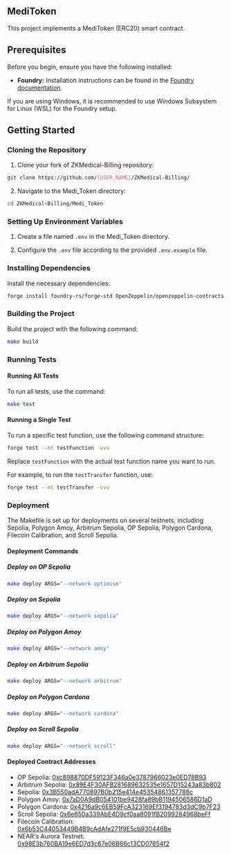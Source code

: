 ## MediToken

This project implements a MediToken (ERC20) smart contract.

## Prerequisites

Before you begin, ensure you have the following installed:

* **Foundry:** Installation instructions can be found in the [Foundry documentation](https://book.getfoundry.sh/getting-started/installation).

If you are using Windows, it is recommended to use Windows Subsystem for Linux (WSL) for the Foundry setup.

## Getting Started

### Cloning the Repository

1. Clone your fork of ZKMedical-Billing repository:

```bash
git clone https://github.com/[USER_NAME]/ZKMedical-Billing/
```

2. Navigate to the Medi_Token directory:

```bash
cd ZKMedical-Billing/Medi_Token
```

### Setting Up Environment Variables

1. Create a file named `.env` in the Medi_Token directory.

2. Configure the `.env` file according to the provided `.env.example` file.

### Installing Dependencies

Install the necessary dependencies:

```bash
forge install foundry-rs/forge-std OpenZeppelin/openzeppelin-contracts --no-commit
```

### Building the Project

Build the project with the following command:

```bash
make build
```

### Running Tests

#### Running All Tests

To run all tests, use the command:

```bash
make test
```

#### Running a Single Test

To run a specific test function, use the following command structure:

```bash
forge test --mt testFunction -vvv
```

Replace `testFunction` with the actual test function name you want to run.

For example, to run the `testTransfer` function, use:

```bash
forge test --mt testTransfer -vvv
```

### Deployment

The Makefile is set up for deployments on several testnets, including Sepolia, Polygon Amoy, Arbitrum Sepolia, OP Sepolia, Polygon Cardona, Filecoin Calibration, and Scroll Sepolia.

#### Deployment Commands

##### Deploy on OP Sepolia

```bash
make deploy ARGS="--network optimism"
```

##### Deploy on Sepolia

```bash
make deploy ARGS="--network sepolia"
```

##### Deploy on Polygon Amoy

```bash
make deploy ARGS="--network amoy"
```

##### Deploy on Arbitrum Sepolia

```bash
make deploy ARGS="--network arbitrum"
```

##### Deploy on Polygon Cardona

```bash
make deploy ARGS="--network cardona"
```

##### Deploy on Scroll Sepolia

```bash
make deploy ARGS="--network scroll"
```

#### Deployed Contract Addresses

* OP Sepolia: [0xc898870DF59123F346a0e3787966023e0ED78B93](https://sepolia-optimism.etherscan.io/token/0xc898870DF59123F346a0e3787966023e0ED78B93)
* Arbitrum Sepolia: [0x89E4F30AFB281689632535e1657D15243a83b802](https://sepolia.arbiscan.io/token/0x89E4F30AFB281689632535e1657D15243a83b802)
* Sepolia: [0x3B550adA770897B0b215e414e45354861357788c](https://sepolia.etherscan.io/token/0x3B550adA770897B0b215e414e45354861357788c)
* Polygon Amoy: [0x7aD0A9dB054101be9428fa89bB1194506586D1aD](https://amoy.polygonscan.com/token/0x7aD0A9dB054101be9428fa89bB1194506586D1aD)
* Polygon Cardona: [0x4216a9c6EB59FcA323169Ef3194783d3dC9b7F23](https://cardona-zkevm.polygonscan.com/address/0x4216a9c6EB59FcA323169Ef3194783d3dC9b7F23)
* Scroll Sepolia: [0x6e650a339AbE4D9cf0aa8091fB2099284968beFf](https://sepolia.scrollscan.com/address/0x6e650a339AbE4D9cf0aa8091fB2099284968beFf)
* Filecoin Calibration: [0x6b53C44053449B4B9cAdAfe271f9E5cb930446Be](https://calibration.filfox.info/en/address/0x6b53C44053449B4B9cAdAfe271f9E5cb930446Be)
* NEAR's Aurora Testnet: [0x98E3b760BA19e6ED7d3c67e06B66c13CD07654f2](https://explorer.testnet.aurora.dev/token/0x98E3b760BA19e6ED7d3c67e06B66c13CD07654f2)
